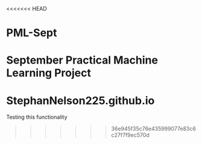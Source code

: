 <<<<<<< HEAD
# PML-Sept
September Practical Machine Learning Project
=======
# StephanNelson225.github.io
Testing this functionality
>>>>>>> 36e945f35c76e435999077e83c6c27f7f9ec570d
